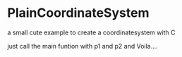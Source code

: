 # PlainCoordinateSystem

a small cute example to create a coordinatesystem with C

just call the main funtion with p1 and p2 and Voila....


